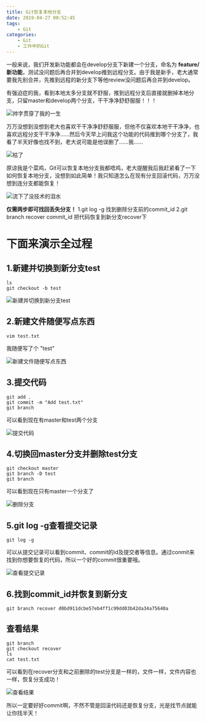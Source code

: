 ```yaml
---
title: Git恢复本地分支
date: 2019-04-27 00:52:45
tags:
    - Git
categories: 
    - Git
    - 工作中的Git
---
```

一般来说，我们开发新功能都会在develop分支下新建一个分支，命名为 **feature/新功能**，测试没问题后再合并到develop推到远程分支。由于我是新手，老大通常要我先别合并，先推到远程的新分支下等他review没问题后再合并到develop。

有强迫症的我，看到本地太多分支就不舒服，推到远程分支后直接就删掉本地分支，只留master和develop两个分支，干干净净舒舒服服！！！

![帅字贯穿了我的一生](https://i.loli.net/2019/04/27/5cc34c7e105f4.png)

万万没想到没想到老大也喜欢干干净净舒舒服服，但他不仅喜欢本地干干净净，也喜欢远程分支干干净净……然后今天早上问我这个功能的代码推到哪个分支了，我看了半天好像也找不到，老大说可能是他误删了……我……

![枯了](https://i.loli.net/2019/04/27/5cc34c7e15923.png)

原谅我是个菜鸡，Git可以恢复本地分支我都唔鸡，老大提醒我后我赶紧看了一下如何恢复本地分支，没想到如此简单！我只知道怎么在现有分支回滚代码，万万没想到连分支都能恢复！

![流下了没技术的泪水](https://i.loli.net/2019/04/28/5cc59b0db9ebe.png)

**仅需两步即可找回丢失分支！**
1.git log -g 找到删除分支前的commit_id
2.git branch recover commit_id  把代码恢复到新分支recover下

# 下面来演示全过程
## 1.新建并切换到新分支test
```
ls
git checkout -b test
```

![新建并切换到新分支test](https://i.loli.net/2019/04/27/5cc34a8b4584c.png)

## 2.新建文件随便写点东西
```
vim test.txt
```
我随便写了个 "test"

![新建文件随便写点东西](https://i.loli.net/2019/04/27/5cc34a8b487e8.png)

## 3.提交代码
```
git add .
git commit -m "Add test.txt"
git branch
```
可以看到现在有master和test两个分支

![提交代码](https://i.loli.net/2019/04/27/5cc34a8bb2edf.png)


## 4.切换回master分支并删除test分支
```
git checkout master
git branch -D test
git branch
```
可以看到现在只有master一个分支了

![删除分支](https://i.loli.net/2019/04/27/5cc34a8bcdea0.png)


## 5.git log -g查看提交记录
```
git log -g
```
可以从提交记录可以看到commit、commit的id及提交者等信息。通过conmit来找到你想要恢复的代码，所以一个好的commit很重要哦。

![查看提交记录](https://i.loli.net/2019/04/27/5cc34a8be96b9.png)

## 6.找到commit_id并恢复到新分支
```
git branch recover d0bd911dcbe57eb4ff1c99dd03b42da34a75640a

```
## 查看结果
```
git branch
git checkout recover
ls
cat test.txt
```
可以看到在recover分支和之前删除的test分支是一样的，文件一样，文件内容也一样，恢复分支成功！

![查看结果](https://i.loli.net/2019/04/27/5cc34a8beb6a2.png)

所以一定要好好commit啊，不然不管是回滚代码还是恢复分支，光是找节点就能让你找半天！